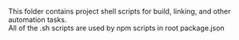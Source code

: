 This folder contains project shell scripts for build, linking, and other automation tasks.   
All of the .sh scripts are used by npm scripts in root package.json
